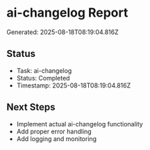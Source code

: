 # ai-changelog Report

Generated: 2025-08-18T08:19:04.816Z

## Status
- Task: ai-changelog
- Status: Completed
- Timestamp: 2025-08-18T08:19:04.816Z

## Next Steps
- Implement actual ai-changelog functionality
- Add proper error handling
- Add logging and monitoring
